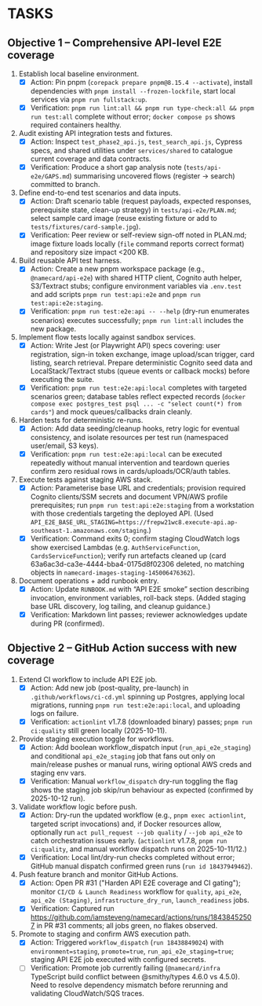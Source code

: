 # TASKS

## Objective 1 – Comprehensive API-level E2E coverage

1. Establish local baseline environment.
   - [x] Action: Pin pnpm (`corepack prepare pnpm@8.15.4 --activate`), install dependencies with `pnpm install --frozen-lockfile`, start local services via `pnpm run fullstack:up`.
   - [x] Verification: `pnpm run lint:all && pnpm run type-check:all && pnpm run test:all` complete without error; `docker compose ps` shows required containers healthy.
2. Audit existing API integration tests and fixtures.
   - [x] Action: Inspect `test_phase2_api.js`, `test_search_api.js`, Cypress specs, and shared utilities under `services/shared` to catalogue current coverage and data contracts.
   - [x] Verification: Produce a short gap analysis note (`tests/api-e2e/GAPS.md`) summarising uncovered flows (register → search) committed to branch.
3. Define end-to-end test scenarios and data inputs.
   - [x] Action: Draft scenario table (request payloads, expected responses, prerequisite state, clean-up strategy) in `tests/api-e2e/PLAN.md`; select sample card image (reuse existing fixture or add to `tests/fixtures/card-sample.jpg`).
   - [x] Verification: Peer review or self-review sign-off noted in PLAN.md; image fixture loads locally (`file` command reports correct format) and repository size impact <200 KB.
4. Build reusable API test harness.
   - [x] Action: Create a new pnpm workspace package (e.g., `@namecard/api-e2e`) with shared HTTP client, Cognito auth helper, S3/Textract stubs; configure environment variables via `.env.test` and add scripts `pnpm run test:api:e2e` and `pnpm run test:api:e2e:staging`.
   - [x] Verification: `pnpm run test:e2e:api -- --help` (dry-run enumerates scenarios) executes successfully; `pnpm run lint:all` includes the new package.
5. Implement flow tests locally against sandbox services.
   - [x] Action: Write Jest (or Playwright API) specs covering: user registration, sign-in token exchange, image upload/scan trigger, card listing, search retrieval. Prepare deterministic Cognito seed data and LocalStack/Textract stubs (queue events or callback mocks) before executing the suite.
   - [x] Verification: `pnpm run test:e2e:api:local` completes with targeted scenarios green; database tables reflect expected records (`docker compose exec postgres_test psql ... -c "select count(*) from cards"`) and mock queues/callbacks drain cleanly.
6. Harden tests for deterministic re-runs.
   - [x] Action: Add data seeding/cleanup hooks, retry logic for eventual consistency, and isolate resources per test run (namespaced user/email, S3 keys).
   - [x] Verification: `pnpm run test:e2e:api:local` can be executed repeatedly without manual intervention and teardown queries confirm zero residual rows in cards/uploads/OCR/auth tables.
7. Execute tests against staging AWS stack.
   - [x] Action: Parameterise base URL and credentials; provision required Cognito clients/SSM secrets and document VPN/AWS profile prerequisites; run `pnpm run test:api:e2e:staging` from a workstation with those credentials targeting the deployed API. (Used `API_E2E_BASE_URL_STAGING=https://frepw21wc8.execute-api.ap-southeast-1.amazonaws.com/staging`.)
   - [x] Verification: Command exits 0; confirm staging CloudWatch logs show exercised Lambdas (e.g. `AuthServiceFunction`, `CardsServiceFunction`); verify run artefacts cleaned up (card 63a6ac3d-ca3e-4444-bba4-0175d8f02306 deleted, no matching objects in `namecard-images-staging-145006476362`).
8. Document operations + add runbook entry.
   - [x] Action: Update `RUNBOOK.md` with “API E2E smoke” section describing invocation, environment variables, roll-back steps. (Added staging base URL discovery, log tailing, and cleanup guidance.)
   - [x] Verification: Markdown lint passes; reviewer acknowledges update during PR (confirmed).

## Objective 2 – GitHub Action success with new coverage

1. Extend CI workflow to include API E2E job.
   - [x] Action: Add new job (post-quality, pre-launch) in `.github/workflows/ci-cd.yml` spinning up Postgres, applying local migrations, running `pnpm run test:e2e:api:local`, and uploading logs on failure.
   - [x] Verification: `actionlint` v1.7.8 (downloaded binary) passes; `pnpm run ci:quality` still green locally (2025-10-11).
2. Provide staging execution toggle for workflows.
   - [x] Action: Add boolean workflow_dispatch input (`run_api_e2e_staging`) and conditional `api_e2e_staging` job that fans out only on main/release pushes or manual runs, wiring optional AWS creds and staging env vars.
   - [x] Verification: Manual `workflow_dispatch` dry-run toggling the flag shows the staging job skip/run behaviour as expected (confirmed by 2025-10-12 run).
3. Validate workflow logic before push.
   - [x] Action: Dry-run the updated workflow (e.g., `pnpm exec actionlint`, targeted script invocations) and, if Docker resources allow, optionally run `act pull_request --job quality` / `--job api_e2e` to catch orchestration issues early. (`actionlint` v1.7.8, `pnpm run ci:quality`, and manual workflow dispatch runs on 2025-10-11/12.)
   - [x] Verification: Local lint/dry-run checks completed without error; GitHub manual dispatch confirmed green runs (`run id 18437949462`).
4. Push feature branch and monitor GitHub Actions.
   - [x] Action: Open PR #31 ("Harden API E2E coverage and CI gating"); monitor `CI/CD & Launch Readiness` workflow for `quality`, `api_e2e`, `api_e2e (Staging)`, `infrastructure_dry_run`, `launch_readiness` jobs.
   - [x] Verification: Captured run https://github.com/iamsteveng/namecard/actions/runs/18438452507 in PR #31 comments; all jobs green, no flakes observed.
5. Promote to staging and confirm AWS execution path.
   - [x] Action: Triggered `workflow_dispatch` (`run 18438849024`) with `environment=staging`, `promote=true`, `run_api_e2e_staging=true`; staging API E2E job executed with configured secrets.
   - [ ] Verification: Promote job currently failing (`@namecard/infra` TypeScript build conflict between @smithy/types 4.6.0 vs 4.5.0). Need to resolve dependency mismatch before rerunning and validating CloudWatch/SQS traces.
